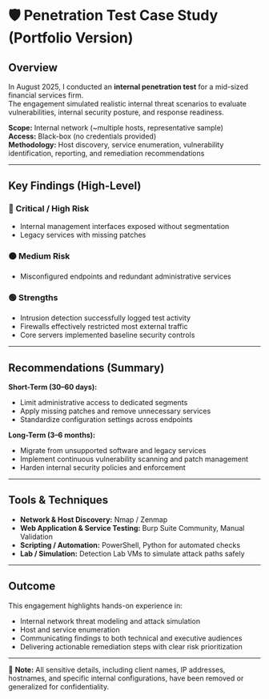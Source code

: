 # 🛡️ Penetration Test Case Study (Portfolio Version)

## Overview
In August 2025, I conducted an **internal penetration test** for a mid-sized financial services firm.  
The engagement simulated realistic internal threat scenarios to evaluate vulnerabilities, internal security posture, and response readiness.  

**Scope:** Internal network (~multiple hosts, representative sample)  
**Access:** Black-box (no credentials provided)  
**Methodology:** Host discovery, service enumeration, vulnerability identification, reporting, and remediation recommendations  

---

## Key Findings (High-Level)

### 🔴 Critical / High Risk
- Internal management interfaces exposed without segmentation
- Legacy services with missing patches

### 🟠 Medium Risk
- Misconfigured endpoints and redundant administrative services

### 🟢 Strengths
- Intrusion detection successfully logged test activity
- Firewalls effectively restricted most external traffic
- Core servers implemented baseline security controls

---

## Recommendations (Summary)

**Short-Term (30–60 days):**
- Limit administrative access to dedicated segments
- Apply missing patches and remove unnecessary services
- Standardize configuration settings across endpoints

**Long-Term (3–6 months):**
- Migrate from unsupported software and legacy services
- Implement continuous vulnerability scanning and patch management
- Harden internal security policies and enforcement

---

## Tools & Techniques
- **Network & Host Discovery:** Nmap / Zenmap  
- **Web Application & Service Testing:** Burp Suite Community, Manual Validation  
- **Scripting / Automation:** PowerShell, Python for automated checks  
- **Lab / Simulation:** Detection Lab VMs to simulate attack paths safely  

---

## Outcome
This engagement highlights hands-on experience in:
- Internal network threat modeling and attack simulation
- Host and service enumeration
- Communicating findings to both technical and executive audiences
- Delivering actionable remediation steps with clear risk prioritization

---

📌 **Note:** All sensitive details, including client names, IP addresses, hostnames, and specific internal configurations, have been removed or generalized for confidentiality.

